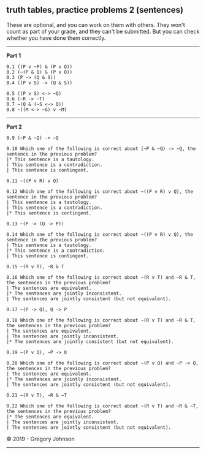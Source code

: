 ## truth tables, practice problems 2 (sentences)

These are optional, and you can work on them with others. They won't count as part of your grade, and they can't be submitted. But you can check whether you have done them correctly.

---

__Part 1__

~~~{.TruthTable .Simple system="magnusSL" options="nocounterexample" submission="none"}
0.1 ((P v ~P) & (P v Q))
0.2 (~(P & Q) & (P v Q))
0.3 (P -> (Q & S))
0.4 ((P v S) -> (Q & S))
~~~

~~~{.TruthTable .Simple system="magnusSL" options="nocounterexample autoAtoms" submission="none"}
0.5 ((P v S) <-> ~Q)
0.6 (~R -> ~T)
0.7 ~(Q & (~S <-> Q))
0.8 ~((M <-> ~G) v ~M)
~~~

---

__Part 2__

~~~{.TruthTable .Simple system="magnusSL" options="nocounterexample autoAtoms" submission="none"}
0.9 (~P & ~Q) -> ~Q
~~~

~~~{.QualitativeProblem .MultipleChoice options="check" submission="none"}
0.10 Which one of the following is correct about (~P & ~Q) -> ~Q, the sentence in the previous problem?
|* This sentence is a tautology.
| This sentence is a contradiction.
| This sentence is contingent.
~~~

~~~{.TruthTable .Simple system="magnusSL" options="nocounterexample autoAtoms" submission="none"}
0.11 ~((P v R) v Q)
~~~

~~~{.QualitativeProblem .MultipleChoice options="check" submission="none"}
0.12 Which one of the following is correct about ~((P v R) v Q), the sentence in the previous problem?
| This sentence is a tautology.
| This sentence is a contradiction.
|* This sentence is contingent.
~~~

~~~{.TruthTable .Simple system="magnusSL" options="nocounterexample autoAtoms" submission="none"}
0.13 ~(P -> (Q -> P))
~~~

~~~{.QualitativeProblem .MultipleChoice options="check" submission="none"}
0.14 Which one of the following is correct about ~((P v R) v Q), the sentence in the previous problem?
| This sentence is a tautology.
|* This sentence is a contradiction.
| This sentence is contingent.
~~~


~~~{.TruthTable .Simple system="magnusSL" options="nocounterexample autoAtoms" submission="none"}
0.15 ~(R v T), ~R & T
~~~

~~~{.QualitativeProblem .MultipleChoice options="check" submission="none"}
0.16 Which one of the following is correct about ~(R v T) and ~R & T, the sentences in the previous problem?
| The sentences are equivalent.
|* The sentences are jointly inconsistent.
| The sentences are jointly consistent (but not equivalent).
~~~

~~~{.TruthTable .Simple system="magnusSL" options="nocounterexample autoAtoms" submission="none"}
0.17 ~(P -> Q), Q -> P
~~~

~~~{.QualitativeProblem .MultipleChoice options="check" submission="none"}
0.18 Which one of the following is correct about ~(R v T) and ~R & T, the sentences in the previous problem?
| The sentences are equivalent.
| The sentences are jointly inconsistent.
|* The sentences are jointly consistent (but not equivalent).
~~~


~~~{.TruthTable .Simple system="magnusSL" options="nocounterexample autoAtoms" submission="none"}
0.19 ~(P v Q), ~P -> Q
~~~

~~~{.QualitativeProblem .MultipleChoice options="check" submission="none"}
0.20 Which one of the following is correct about ~(P v Q) and ~P -> Q, the sentences in the previous problem?
| The sentences are equivalent.
|* The sentences are jointly inconsistent.
| The sentences are jointly consistent (but not equivalent).
~~~


~~~{.TruthTable .Simple system="magnusSL" options="nocounterexample autoAtoms" submission="none"}
0.21 ~(R v T), ~R & ~T
~~~

~~~{.QualitativeProblem .MultipleChoice options="check" submission="none"}
0.22 Which one of the following is correct about ~(R v T) and ~R & ~T, the sentences in the previous problem?
|* The sentences are equivalent.
| The sentences are jointly inconsistent.
| The sentences are jointly consistent (but not equivalent).
~~~

<p>&copy; 2019 - <script>document.write(new Date().getFullYear())</script> Gregory Johnson</p>

---